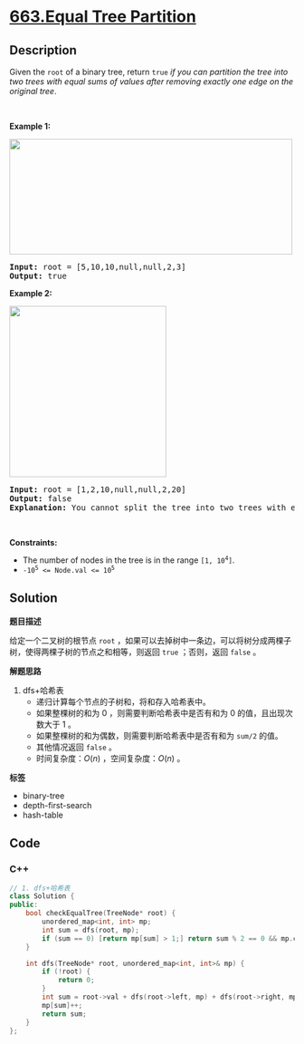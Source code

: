 # [663.Equal Tree Partition](https://leetcode.com/problems/equal-tree-partition/description/)

## Description

<p>Given the <code>root</code> of a binary tree, return <code>true</code><em> if you can partition the tree into two trees with equal sums of values after removing exactly one edge on the original tree</em>.</p>

<p>&nbsp;</p>
<p><strong class="example">Example 1:</strong></p>
<img alt="" src="https://fastly.jsdelivr.net/gh/doocs/leetcode@main/solution/0600-0699/0663.Equal%20Tree%20Partition/images/split1-tree.jpg" style="width: 500px; height: 204px;" />
<pre>
<strong>Input:</strong> root = [5,10,10,null,null,2,3]
<strong>Output:</strong> true
</pre>

<p><strong class="example">Example 2:</strong></p>
<img alt="" src="https://fastly.jsdelivr.net/gh/doocs/leetcode@main/solution/0600-0699/0663.Equal%20Tree%20Partition/images/split2-tree.jpg" style="width: 277px; height: 302px;" />
<pre>
<strong>Input:</strong> root = [1,2,10,null,null,2,20]
<strong>Output:</strong> false
<strong>Explanation:</strong> You cannot split the tree into two trees with equal sums after removing exactly one edge on the tree.
</pre>

<p>&nbsp;</p>
<p><strong>Constraints:</strong></p>

<ul>
  <li>The number of nodes in the tree is in the range <code>[1, 10<sup>4</sup>]</code>.</li>
  <li><code>-10<sup>5</sup> &lt;= Node.val &lt;= 10<sup>5</sup></code></li>
</ul>

## Solution

**题目描述**

给定一个二叉树的根节点 `root` ，如果可以去掉树中一条边，可以将树分成两棵子树，使得两棵子树的节点之和相等，则返回 `true` ；否则，返回 `false` 。

**解题思路**

1. dfs+哈希表
   - 递归计算每个节点的子树和，将和存入哈希表中。
   - 如果整棵树的和为 0 ，则需要判断哈希表中是否有和为 0 的值，且出现次数大于 1 。
   - 如果整棵树的和为偶数，则需要判断哈希表中是否有和为 `sum/2` 的值。
   - 其他情况返回 `false` 。
   - 时间复杂度：$O(n)$ ，空间复杂度：$O(n)$ 。

**标签**

- binary-tree
- depth-first-search
- hash-table

<!-- code start -->
## Code

### C++

```cpp
// 1. dfs+哈希表
class Solution {
public:
    bool checkEqualTree(TreeNode* root) {
        unordered_map<int, int> mp;
        int sum = dfs(root, mp);
        if (sum == 0) [return mp[sum] > 1;] return sum % 2 == 0 && mp.count(sum / 2) > 0;
    }

    int dfs(TreeNode* root, unordered_map<int, int>& mp) {
        if (!root) {
            return 0;
        }
        int sum = root->val + dfs(root->left, mp) + dfs(root->right, mp);
        mp[sum]++;
        return sum;
    }
};
```

<!-- code end -->

